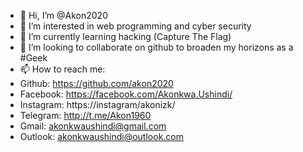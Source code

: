 - 👋 Hi, I’m @Akon2020
- 👀 I’m interested in web programming and cyber security
- 🌱 I’m currently learning hacking (Capture The Flag)
- 💞️ I’m looking to collaborate on github to broaden my horizons as a #Geek
- 📫 How to reach me:
-   Github: https://github.com/akon2020
-   Facebook: https://facebook.com/Akonkwa.Ushindi/
-   Instagram: https://instagram/akonizk/
-   Telegram: http://t.me/Akon1960
-   Gmail: akonkwaushindi@gmail.com
-   Outlook: akonkwaushindi@outlook.com

